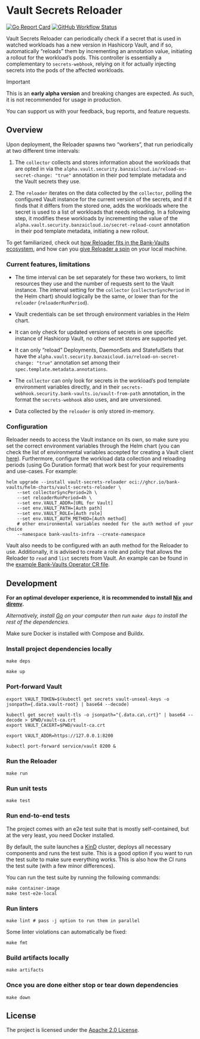 # Vault Secrets Reloader

[![Go Report Card](https://goreportcard.com/badge/github.com/bank-vaults/vault-secrets-reloader)](https://goreportcard.com/report/github.com/bank-vaults/vault-secrets-reloader)
[![GitHub Workflow Status](https://img.shields.io/github/actions/workflow/status/bank-vaults/vault-secrets-reloader/ci.yaml?branch=main&style=flat-square)](https://github.com/bank-vaults/vault-secrets-reloader/actions/workflows/ci.yaml?query=workflow%3ACI)

Vault Secrets Reloader can periodically check if a secret that is used in watched workloads has a new version in Hashicorp Vault, and if so, automatically “reloads” them by incrementing an annotation value, initiating a rollout for the workload’s pods. This controller is essentially a complementary to `secrets-webhook`, relying on it for actually injecting secrets into the pods of the affected workloads.

> [!IMPORTANT]
> This is an **early alpha version** and breaking changes are expected. As such, it is not recommended
> for usage in production.
>
> You can support us with your feedback, bug reports, and feature requests.

## Overview

Upon deployment, the Reloader spawns two “workers”, that run periodically at two different time intervals:

1. The `collector` collects and stores information about the workloads that are opted in via the `alpha.vault.security.banzaicloud.io/reload-on-secret-change: "true"` annotation in their pod template metadata and the Vault secrets they use.

2. The `reloader` iterates on the data collected by the `collector`, polling the configured Vault instance for the current version of the secrets, and if it finds that it differs from the stored one, adds the workloads where the secret is used to a list of workloads that needs reloading. In a following step, it modifies these workloads by incrementing the value of the `alpha.vault.security.banzaicloud.io/secret-reload-count` annotation in their pod template metadata, initiating a new rollout.

To get familiarized, check out [how Reloader fits in the Bank-Vaults ecosystem](https://github.com/bank-vaults/vault-secrets-reloader/blob/main/examples/reloader-in-bank-vaults-ecosystem.md), and how can you [give Reloader a spin](https://github.com/bank-vaults/vault-secrets-reloader/blob/main/examples/try-locally.md) on your local machine.

### Current features, limitations

- The time interval can be set separately for these two workers, to limit resources they use and the number of requests sent to the Vault instance. The interval setting for the `collector` (`collectorSyncPeriod` in the Helm chart) should logically be the same, or lower than for the `reloader` (`reloaderRunPeriod`).

- Vault credentials can be set through environment variables in the Helm chart.

- It can only check for updated versions of secrets in one specific instance of Hashicorp Vault, no other secret stores are supported yet.

- It can only “reload” Deployments, DaemonSets and StatefulSets that have the `alpha.vault.security.banzaicloud.io/reload-on-secret-change: "true"` annotation set among their `spec.template.metadata.annotations`.

- The `collector` can only look for secrets in the workload’s pod template environment variables directly, and in their `secrets-webhook.security.bank-vaults.io/vault-from-path` annotation, in the format the `secrets-webhook` also uses, and are unversioned.

- Data collected by the `reloader` is only stored in-memory.

### Configuration

Reloader needs to access the Vault instance on its own, so make sure you set the correct environment variables through
the Helm chart (you can check the list of environmental variables accepted for creating a Vault client
[here](https://developer.hashicorp.com/vault/docs/commands#environment-variables)). Furthermore, configure the workload
data collection and reloading periods (using Go Duration format) that work best for your requirements and use-cases. For
example:

```shell
helm upgrade --install vault-secrets-reloader oci://ghcr.io/bank-vaults/helm-charts/vault-secrets-reloader \
    --set collectorSyncPeriod=2h \
    --set reloaderRunPeriod=4h \
    --set env.VAULT_ADDR=[URL for Vault]
    --set env.VAULT_PATH=[Auth path]
    --set env.VAULT_ROLE=[Auth role]
    --set env.VAULT_AUTH_METHOD=[Auth method]
    # other environmental variables needed for the auth method of your choice
    --namespace bank-vaults-infra --create-namespace
```

Vault also needs to be configured with an auth method for the Reloader to use. Additionally, it is advised to create a
role and policy that allows the Reloader to `read` and `list` secrets from Vault. An example can be found in the
[example Bank-Vaults Operator CR
file](https://github.com/bank-vaults/vault-secrets-reloader/blob/main/e2e/deploy/vault/vault.yaml#L102).

## Development

**For an optimal developer experience, it is recommended to install [Nix](https://nixos.org/download.html) and
[direnv](https://direnv.net/docs/installation.html).**

_Alternatively, install [Go](https://go.dev/dl/) on your computer then run `make deps` to install the rest of the
dependencies._

Make sure Docker is installed with Compose and Buildx.

### Install project dependencies locally

```shell
make deps

make up
```

### Port-forward Vault

```shell
export VAULT_TOKEN=$(kubectl get secrets vault-unseal-keys -o jsonpath={.data.vault-root} | base64 --decode)

kubectl get secret vault-tls -o jsonpath="{.data.ca\.crt}" | base64 --decode > $PWD/vault-ca.crt
export VAULT_CACERT=$PWD/vault-ca.crt

export VAULT_ADDR=https://127.0.0.1:8200

kubectl port-forward service/vault 8200 &
```

### Run the Reloader

```shell
make run
```

### Run unit tests

```shell
make test
```

### Run end-to-end tests

The project comes with an e2e test suite that is mostly self-contained, but at the very least, you need Docker
installed.

By default, the suite launches a [KinD](https://kind.sigs.k8s.io/) cluster, deploys all necessary components and runs
the test suite. This is a good option if you want to run the test suite to make sure everything works. This is also how
the CI runs the test suite (with a few minor differences).

You can run the test suite by running the following commands:

```shell
make container-image
make test-e2e-local
```

### Run linters

```shell
make lint # pass -j option to run them in parallel
```

Some linter violations can automatically be fixed:

```shell
make fmt
```

### Build artifacts locally

```shell
make artifacts
```

### Once you are done either stop or tear down dependencies

```shell
make down
```

## License

The project is licensed under the [Apache 2.0 License](LICENSE).

